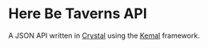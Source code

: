 # Here Be Taverns API

A JSON API written in [Crystal](https://crystal-lang.org/) using the [Kemal](http://kemalcr.com/guide/) framework.
